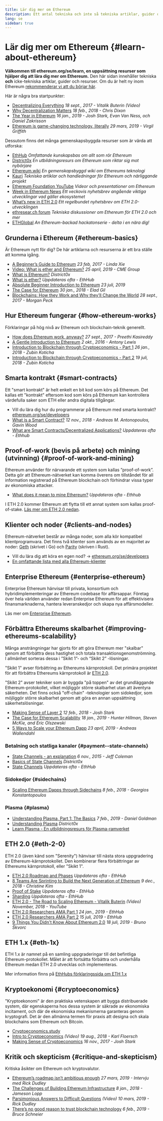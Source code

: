 ```yaml
---
title: Lär dig mer om Ethereum
description: Ett antal tekniska och inte så tekniska artiklar, guider och resurser för att lära dig om Ethereum.
lang: se
sidebar: true
---
```


# Lär dig mer om Ethereum {#learn-about-ethereum}

**Välkommen till ethereum.org/se/learn, en uppsättning resurser som hjälper dig att lära dig mer om Ethereum.** Den här sidan innehåller tekniska **och** icke-tekniska artiklar, guider och resurser. Om du är helt ny inom Ethereum [rekommenderar vi att du börjar här](/se/what-is-ethereum/).

Här är några bra startpunkter:

- [Decentralizing Everything](https://www.youtube.com/watch?v=WSN5BaCzsbo&feature=youtu.be) _18 sept., 2017 - Vitalik Buterin (Video)_
- [Why Decentralization Matters](https://medium.com/s/story/why-decentralization-matters-5e3f79f7638e) _18 feb., 2018 - Chris Dixon_
- [The Year in Ethereum](https://medium.com/@jjmstark/the-year-in-ethereum-87a17d6f8276) _16 jan., 2019 - Josh Stark, Evan Van Ness, och Daniel Zakrisson_
- [Ethereum is game-changing technology, literally](https://medium.com/@virgilgr/ethereum-is-game-changing-technology-literally-d67e01a01cf8) _29 mars, 2019 - Virgil Griffith_

Dessutom finns det många gemenskapsbyggda resurser som är värda att utforska:

- [EthHub](https://docs.ethhub.io) _Omfattande kunskapsbas om allt som rör Ethereum_
- [District0x](https://education.district0x.io/general-topics/understanding-ethereum/) _En utbildningsresurs om Ethereum som riktar sig mot nybörjare_
- [Ethereum.wiki](https://eth.wiki) _En gemenskapsbyggd wiki om Ethereums teknologi_
- [Kauri](https://kauri.io) _Tekniska artiklar och handledningar för Ethereum och närliggande projekt_
- [Ethereum Foundation YouTube](https://www.youtube.com/channel/UCNOfzGXD_C9YMYmnefmPH0g) _Videor och presentationer om Ethereum_
- [Week in Ethereum News](https://weekinethereumnews.com/) _Ett veckovis nyhetsbrev angående viktiga utvecklingar vad gäller ekosystemet_
- [What’s new in ETH 2.0](https://eth2.news) _Ett regelbundet nyhetsbrev om ETH 2.0-utvecklingen_
- [ethresear.ch forum](https://ethresear.ch/) _Tekniska diskussioner om Ethereum för ETH 2.0 och mer_
- [ETHGlobal](https://ethglobal.co) _An Ethereum-backad hackatonserie - delta i en nära dig!_

## Grunderna i Ethereum {#ethereum-basics}

Är Ethereum nytt för dig? De här artiklarna och resurserna är ett bra ställe att komma igång.

- [A Beginner’s Guide to Ethereum](https://blog.coinbase.com/a-beginners-guide-to-ethereum-46dd486ceecf) _23 feb, 2017 - Linda Xie_
- [Video: What is ether and Ethereum?](https://www.youtube.com/watch?v=fjnovGRQrRE) _25 april, 2019 - CME Group_
- [What is Ethereum?](https://education.district0x.io/general-topics/understanding-ethereum/what-is-ethereum/) _District0x_
- [What is ether?](https://docs.ethhub.io/ethereum-basics/what-is-ether/) _Uppdateras ofta - EthHub_
- [Absolute Beginner Introduction to Ethereum](https://www.mewtopia.com/absolute-beginners-guide/) _23 juli, 2019_
- [The Case for Ethereum](http://blog.eladgil.com/2018/01/the-case-for-ethereum.html) _30 jan., 2018 - Elad Gil_
- [Blockchains: How they Work and Why they’ll Change the World](https://spectrum.ieee.org/computing/networks/blockchains-how-they-work-and-why-theyll-change-the-world) _28 sept., 2017 - Morgan Peck_

## Hur Ethereum fungerar {#how-ethereum-works}

Förklaringar på hög nivå av Ethereum och blockchain-teknik generellt.

- [How does Ethereum work, anyway?](https://medium.com/@preethikasireddy/how-does-ethereum-work-anyway-22d1df506369) _27 sept., 2017 - Preethi Kasireddy_
- [A Gentle Introduction to Ethereum](https://bitsonblocks.net/2016/10/02/gentle-introduction-ethereum/) _2 okt., 2016 - Antony Lewis_
- [Introduction to Blockchain through Cryptoeconomics - Part 1](https://medium.com/blockchain-at-berkeley/introduction-to-blockchain-through-cryptoeconomics-part-1-bitcoin-369f245067f9) _26 jan., 2018 - Zubin Koticha_
- [Introduction to Blockchain through Cryptoeconomics - Part 2](https://medium.com/mechanism-labs/introduction-to-bitcoin-through-cryptoeconomics-part-2-proof-of-work-and-nakamoto-consensus-1252f6a6c012) _19 juli, 2018 - Zubin Koticha_

## Smarta kontrakt {#smart-contracts}

Ett "smart kontrakt" är helt enkelt en bit kod som körs på Ethereum. Det kallas ett "kontrakt" eftersom kod som körs på Ethereum kan kontrollera värdefulla saker som ETH eller andra digitala tillgångar.

- Vill du lära dig hur du programmerar på Ethereum med smarta kontrakt? [ethereum.org/se/developers](/se/developers/)
- [What is a Smart Contract?](https://github.com/ethereumbook/ethereumbook/blob/develop/07smart-contracts-solidity.asciidoc#what-is-a-smart-contract) _12 nov., 2018 - Andreas M. Antonopoulos, Gavin Wood_
- [What are Smart Contracts/Decentralized Applications?](https://docs.ethhub.io/ethereum-basics/what-is-ethereum/#what-are-smart-contracts-and-decentralized-applications) _Uppdateras ofta - Ethhub_

## Proof-of-work (bevis på arbete) och mining (utvinning) {#proof-of-work-and-mining}

Ethereum använder för närvarande ett system som kallas ”proof-of-work”. Detta gör att Ethereum-nätverket kan komma överens om tillståndet för all information registrerad på Ethereum blockchain och förhindrar vissa typer av ekonomiska attacker.

- [What does it mean to mine Ethereum?](https://docs.ethhub.io/using-ethereum/mining/) _Uppdateras ofta - Ethhub_

I ETH 2.0 kommer Ethereum att flytta till ett annat system som kallas proof-of-stake. [Läs mer om ETH 2.0 nedan](#eth-2-0).

## Klienter och noder {#clients-and-nodes}

Ethereum-nätverket består av många noder, som alla kör kompatibel klientprogramvara. Det finns två klienter som används av en majoritet av noder: [Geth](https://geth.ethereum.org/) (skrivet i Go) och [Parity](https://www.parity.io/ethereum/) (skriven i Rust).

- Vill du lära dig att köra en egen nod? → [ethereum.org/se/developers](/se/developers/#clients--running-your-own-node/)
- [En omfattande lista med alla Ethereum-klienter](https://github.com/ConsenSys/ethereum-developer-tools-list#ethereum-clients)

## Enterprise Ethereum {#enterprise-ethereum}

Enterprise Ethereum hänvisar till privata, konsortium och hybridimplementeringar av Ethereum codebase för affärsappar. Företag över hela världen använder redan Enterprise Ethereum för att effektivisera finansmarknaderna, hantera leveranskedjor och skapa nya affärsmodeller.

Läs mer om [Enterprise Ethereum](/se/enterprise/).

## Förbättra Ethereums skalbarhet {#improving-ethereums-scalability}

Många ansträngningar har gjorts för att göra Ethereum mer "skalbar" genom att förbättra dess hastighet och totala transaktionsgenomströmning. I allmänhet sorteras dessa i ”Skikt 1”- och “Skikt 2” -lösningar.

"Skikt 1" avser förbättring av Ethereums kärnprotokoll. Det primära projektet för att förbättra Ethereums kärnprotokoll är [ETH 2.0](#eth-2-0).

"Skikt 2" avser tekniker som är byggda "på toppen" av det grundläggande Ethereum-protokollet, vilket möjliggör större skalbarhet utan att äventyra säkerheten. Det finns också "off-chain" -teknologier som sidokedjor, som möjliggör större skalbarhet genom att göra en annan uppsättning säkerhetslösningar.

- [Making Sense of Layer 2](https://medium.com/l4-media/making-sense-of-ethereums-layer-2-scaling-solutions-state-channels-plasma-and-truebit-22cb40dcc2f4) _12 feb., 2018 - Josh Stark_
- [The Case for Ethereum Scalability](https://medium.com/connext/the-case-for-ethereum-scalability-d2a8035f880f) _18 jan., 2019 - Hunter Hillman, Steven McKie, and Eric Olszewski_
- [5 Ways to Scale your Ethereum Dapp](https://kauri.io/article/7ccaaa2fe7f344d5bf53807cb5c01530) _23 april, 2019 - Andreas Wallendahl_

### Betalning och statliga kanaler {#payment--state-channels}

- [State Channels - an explanation](https://www.jeffcoleman.ca/state-channels/) _6 nov., 2015 - Jeff Coleman_
- [Basics of State Channels](https://education.district0x.io/general-topics/understanding-ethereum/basics-state-channels/) _District0x_
- [State Channels](https://docs.ethhub.io/ethereum-roadmap/layer-2-scaling/state-channels/) _Uppdateras ofta - EthHub_

### Sidokedjor {#sidechains}

- [Scaling Ethereum Dapps through Sidechains](https://medium.com/loom-network/dappchains-scaling-ethereum-dapps-through-sidechains-f99e51fff447) _8 feb., 2018 - Georgios Konstantopoulos_

### Plasma {#plasma}

- [Understanding Plasma, Part 1: The Basics](https://www.theblockcrypto.com/2019/02/07/understanding-plasma-part-1-the-basics/) _7 feb., 2019 - Daniel Goldman_
- [Understanding Plasma](https://education.district0x.io/general-topics/understanding-ethereum/understanding-plasma/) _District0x_
- [Learn Plasma - En utbildningsresurs för Plasma-ramverket](https://www.learnplasma.org/en/)

## ETH 2.0 {#eth-2-0}

ETH 2.0 (även känd som "Serenity") hänvisar till nästa stora uppgradering av Ethereum-kärnprotokollet. Den kombinerar flera förbättringar av Ethereums kärnprotokoll, eller "Skikt 1".

- [ETH 2.0 Roadmap and Phases](https://docs.ethhub.io/ethereum-roadmap/ethereum-2.0/eth-2.0-phases/) _Uppdateras ofta - EthHub_
- [8 Teams Are Sprinting to Build the Next Generation of Ethereum](https://www.coindesk.com/next-gen-buidlers-the-8-teams-working-on-ethereum-2-0) _9 dec., 2018 - Christine Kim_
- [Proof of Stake](https://docs.ethhub.io/ethereum-roadmap/ethereum-2.0/proof-of-stake/) _Uppdateras ofta - EthHub_
- [Sharding](https://docs.ethhub.io/ethereum-roadmap/ethereum-2.0/sharding/) _Uppdateras ofta - EthHub_
- [ETH 2.0 - The Road to Scaling Ethereum - Vitalik Buterin](https://youtu.be/kCVpDrlVesA) _(Video) November, 2018 - YouTube_
- [ETH 2.0 Researchers AMA Part 1](https://docs.ethhub.io/other/ethereum-2.0-ama/#part-1) _24 jan., 2019 - EthHub_
- [ETH 2.0 Researchers AMA Part 2](https://docs.ethhub.io/other/ethereum-2.0-ama/#part-2) _15 juli, 2019 - EthHub_
- [9 Things You Didn't Know About Ethereum 2.0](https://our.status.im/9-things-you-didnt-know-about-ethereum-2-0/) _18 juli, 2019 - Bruno Škvorc_

## ETH 1.x {#eth-1x}

ETH 1.x är namnet på en samling uppgraderingar till det befintliga Ethereum-protokollet. Målet är att fortsätta förbättra och underhålla Ethereum medan ETH 2.0 utvecklas och implementeras.

Mer information finns på [EthHubs förklaringssida om ETH 1.x](https://docs.ethhub.io/ethereum-roadmap/ethereum-1.x/)

## Kryptoekonomi {#cryptoeconomics}

"Kryptoekonomi" är den praktiska vetenskapen att bygga distribuerade system, där egenskaperna hos dessa system är säkrade av ekonomiska incitament, och där de ekonomiska mekanismerna garanteras genom kryptografi. Det är den allmänna termen för praxis att designa och skala blockchains som Ethereum och Bitcoin.

- [Cryptoeconomics.study](https://cryptoeconomics.study/)
- [Intro to Cryptoeconomics](https://www.youtube.com/watch?v=F0FCI8GxO5I) _(Video) 19 aug., 2018 - Karl Floersch_
- [Making Sense of Cryptoeconomics](https://medium.com/l4-media/making-sense-of-cryptoeconomics-5edea77e4e8d) _16 nov., 2017 - Josh Stark_

## Kritik och skepticism {#critique-and-skepticism}

Kritiska åsikter om Ethereum och kryptovalutor.

- [Ethereum’s roadmap isn’t ambitious enough](https://decryptmedia.com/6136/vulcanize-rick-dudley-ethereum-roadmap-makerdao-polkadot) _27 mars, 2019 - Intervju med Rick Dudley_
- [The Challenges of Building Ethereum Infrastructure](https://medium.com/@lopp/the-challenges-of-building-ethereum-infrastructure-87e443e47a4b) _8 jan., 2018 - Jameson Lopp_
- [Parsimonious Answers to Difficult Questions](https://www.youtube.com/watch?v=GOkSg0BuSdw&feature=youtu.be) _(Video) 10 mars, 2019 - Rick Dudley_
- [There’s no good reason to trust blockchain technology](https://www.wired.com/story/theres-no-good-reason-to-trust-blockchain-technology/) _6 feb., 2019 - Bruce Schneier_
